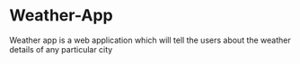 # Weather-App
 Weather app is a web application which will tell the users about the weather details of any particular city
